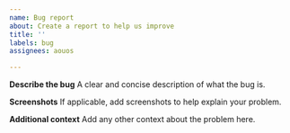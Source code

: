 ```yaml
---
name: Bug report
about: Create a report to help us improve
title: ''
labels: bug
assignees: aouos

---
```


**Describe the bug**
A clear and concise description of what the bug is.

**Screenshots**
If applicable, add screenshots to help explain your problem.

**Additional context**
Add any other context about the problem here.
